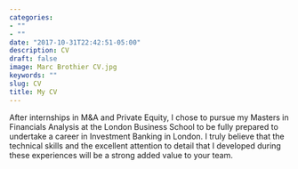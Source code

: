 ```yaml
---
categories:
- ""
- ""
date: "2017-10-31T22:42:51-05:00"
description: CV
draft: false
image: Marc Brothier CV.jpg
keywords: ""
slug: CV
title: My CV
---
```

After internships in M&A and Private Equity, I chose to pursue my Masters in Financials Analysis at the London Business School to be fully prepared to undertake a career in Investment Banking in London. I truly believe that the technical skills and the excellent attention to detail that I developed during these experiences will be a strong added value to your team.